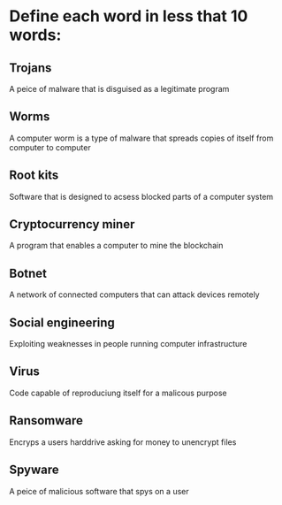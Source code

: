# Define each word in less that 10 words:
## Trojans​
A peice of malware that is disguised as a legitimate program

## Worms​
A computer worm is a type of malware that spreads copies of itself from computer to computer

## Root kits​
Software that is designed to acsess blocked parts of a computer system
## Cryptocurrency miner​

A program that enables a computer to mine the blockchain

## Botnet​

A network of connected computers that can attack devices remotely

## Social engineering​
Exploiting weaknesses in people running computer infrastructure

## Virus​

Code capable of reproduciung itself for a malicous purpose

## Ransomware​
Encryps a users harddrive asking for money to unencrypt files

## Spyware ​
A peice of malicious software that spys on a user
 